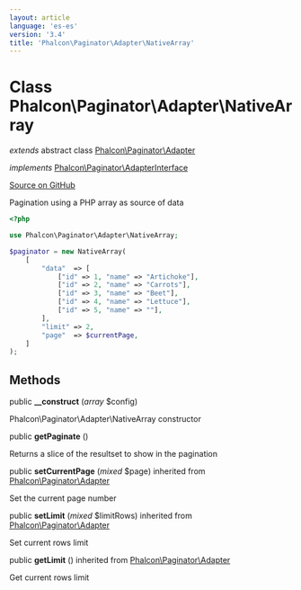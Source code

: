 ```yaml
---
layout: article
language: 'es-es'
version: '3.4'
title: 'Phalcon\Paginator\Adapter\NativeArray'
---
```

# Class **Phalcon\Paginator\Adapter\NativeArray**

*extends* abstract class [Phalcon\Paginator\Adapter](/3.4/en/api/Phalcon_Paginator_Adapter)

*implements* [Phalcon\Paginator\AdapterInterface](/3.4/en/api/Phalcon_Paginator_AdapterInterface)

<a href="https://github.com/phalcon/cphalcon/tree/v3.4.0/phalcon/paginator/adapter/nativearray.zep" class="btn btn-default btn-sm">Source on GitHub</a>

Pagination using a PHP array as source of data

```php
<?php

use Phalcon\Paginator\Adapter\NativeArray;

$paginator = new NativeArray(
    [
        "data"  => [
            ["id" => 1, "name" => "Artichoke"],
            ["id" => 2, "name" => "Carrots"],
            ["id" => 3, "name" => "Beet"],
            ["id" => 4, "name" => "Lettuce"],
            ["id" => 5, "name" => ""],
        ],
        "limit" => 2,
        "page"  => $currentPage,
    ]
);

```


## Methods
public  **__construct** (*array* $config)

Phalcon\Paginator\Adapter\NativeArray constructor



public  **getPaginate** ()

Returns a slice of the resultset to show in the pagination



public  **setCurrentPage** (*mixed* $page) inherited from [Phalcon\Paginator\Adapter](/3.4/en/api/Phalcon_Paginator_Adapter)

Set the current page number



public  **setLimit** (*mixed* $limitRows) inherited from [Phalcon\Paginator\Adapter](/3.4/en/api/Phalcon_Paginator_Adapter)

Set current rows limit



public  **getLimit** () inherited from [Phalcon\Paginator\Adapter](/3.4/en/api/Phalcon_Paginator_Adapter)

Get current rows limit



